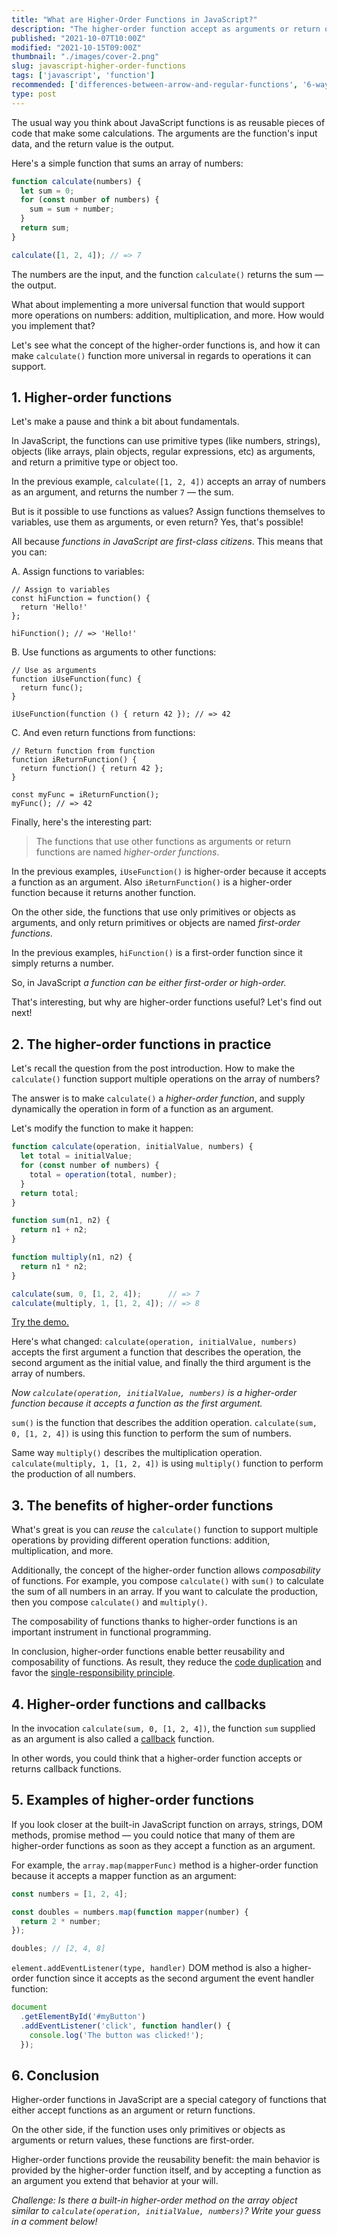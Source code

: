 ```yaml
---
title: "What are Higher-Order Functions in JavaScript?"
description: "The higher-order function accept as arguments or return other functions."
published: "2021-10-07T10:00Z"
modified: "2021-10-15T09:00Z"
thumbnail: "./images/cover-2.png"
slug: javascript-higher-order-functions
tags: ['javascript', 'function']
recommended: ['differences-between-arrow-and-regular-functions', '6-ways-to-declare-javascript-functions']
type: post
---
```


The usual way you think about JavaScript functions is as reusable pieces of code that make some calculations. The arguments are the function's input data, and the return value is the output. 

Here's a simple function that sums an array of numbers:

```js
function calculate(numbers) {
  let sum = 0;
  for (const number of numbers) {
    sum = sum + number;
  }
  return sum;
}

calculate([1, 2, 4]); // => 7
```

The numbers are the input, and the function `calculate()` returns the sum &mdash; the output.  

What about implementing a more universal function that would support more operations on numbers: addition, multiplication, and more. How would you implement that?  

Let's see what the concept of the higher-order functions is, and how it can make `calculate()` function more universal in regards to operations it can support.  

## 1. Higher-order functions

Let's make a pause and think a bit about fundamentals.  

In JavaScript, the functions can use primitive types (like numbers, strings), objects (like arrays, plain objects, regular expressions, etc) as arguments, and return a primitive type or object too.  

In the previous example, `calculate([1, 2, 4])` accepts an array of numbers as an argument, and returns the number `7` &mdash; the sum.  

But is it possible to use functions as values? Assign functions themselves to variables, use them as arguments, or even return? Yes, that's possible! 

All because *functions in JavaScript are first-class citizens*. This means that you can:

A. Assign functions to variables:

```javascript{1}
// Assign to variables
const hiFunction = function() { 
  return 'Hello!' 
};

hiFunction(); // => 'Hello!'
```

B. Use functions as arguments to other functions:

```javascript{1,5}
// Use as arguments
function iUseFunction(func) {
  return func();
}

iUseFunction(function () { return 42 }); // => 42
```

C. And even return functions from functions:

```javascript{2}
// Return function from function
function iReturnFunction() {
  return function() { return 42 };
}

const myFunc = iReturnFunction();
myFunc(); // => 42
```

Finally, here's the interesting part: 

> The functions that use other functions as arguments or return functions are named *higher-order functions*.

In the previous examples, `iUseFunction()` is higher-order because it accepts a function as an argument. Also `iReturnFunction()` is a higher-order function because it returns another function.  

On the other side, the functions that use only primitives or objects as arguments, and only return primitives or objects are named *first-order functions*.  

In the previous examples, `hiFunction()` is a first-order function since it simply returns a number.  

So, in JavaScript *a function can be either first-order or high-order.*  

That's interesting, but why are higher-order functions useful? Let's find out next!

## 2. The higher-order functions in practice

Let's recall the question from the post introduction. How to make the `calculate()` function support multiple operations on the array of numbers?  

The answer is to make `calculate()` a *higher-order function*, and supply dynamically the operation in form of a function as an argument.  

Let's modify the function to make it happen:

```javascript
function calculate(operation, initialValue, numbers) {
  let total = initialValue;
  for (const number of numbers) {
    total = operation(total, number);
  }
  return total;
}

function sum(n1, n2) {
  return n1 + n2;
}

function multiply(n1, n2) {
  return n1 * n2;
}

calculate(sum, 0, [1, 2, 4]);      // => 7
calculate(multiply, 1, [1, 2, 4]); // => 8
```

[Try the demo.](https://jsfiddle.net/dmitri_pavlutin/kj9d8uae/)

Here's what changed: `calculate(operation, initialValue, numbers)` accepts the first argument a function that describes the operation, the second argument as the initial value, and finally the third argument is the array of numbers.  

*Now `calculate(operation, initialValue, numbers)` is a higher-order function because it accepts a function as the first argument.*  

`sum()` is the function that describes the addition operation. `calculate(sum, 0, [1, 2, 4])` is using this function to perform the sum of numbers.  

Same way `multiply()` describes the multiplication operation. `calculate(multiply, 1, [1, 2, 4])` is using `multiply()` function to perform the production of all numbers.  

## 3. The benefits of higher-order functions

What's great is you can *reuse* the `calculate()` function to support multiple operations by providing different operation functions: addition, multiplication, and more.  

Additionally, the concept of the higher-order function allows *composability* of functions. For example, you compose `calculate()` with `sum()` to calculate the sum of all numbers in an array. If you want to calculate the production, then you compose `calculate()` and `multiply()`.  

The composability of functions thanks to higher-order functions is an important instrument in functional programming.  

In conclusion, higher-order functions enable better reusability and composability of functions. As result, they reduce the [code duplication](https://en.wikipedia.org/wiki/Duplicate_code) and favor the [single-responsibility principle](https://en.wikipedia.org/wiki/Single-responsibility_principle).   

## 4. Higher-order functions and callbacks

In the invocation `calculate(sum, 0, [1, 2, 4])`, the function `sum` supplied as an argument is also called a [callback](/javascript-callback/) function.  

In other words, you could think that a higher-order function accepts or returns callback functions.  

## 5. Examples of higher-order functions

If you look closer at the built-in JavaScript function on arrays, strings, DOM methods, promise method &mdash; you could notice that many of them are higher-order functions as soon as they accept a function as an argument.  

For example, the `array.map(mapperFunc)` method is a higher-order function because it accepts a mapper function as an argument:

```javascript
const numbers = [1, 2, 4];

const doubles = numbers.map(function mapper(number) {
  return 2 * number;
});

doubles; // [2, 4, 8]
```

`element.addEventListener(type, handler)` DOM method is also a higher-order function since it accepts as the second argument the event handler function:

```javascript
document
  .getElementById('#myButton')
  .addEventListener('click', function handler() {
    console.log('The button was clicked!');
  });
```

## 6. Conclusion

Higher-order functions in JavaScript are a special category of functions that either accept functions as an argument or return functions.  

On the other side, if the function uses only primitives or objects as arguments or return values, these functions are first-order.  

Higher-order functions provide the reusability benefit: the main behavior is provided by the higher-order function itself, and by accepting a function as an argument you extend that behavior at your will.  

*Challenge: Is there a built-in higher-order method on the array object similar to `calculate(operation, initialValue, numbers)`? Write your guess in a comment below!*